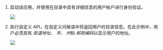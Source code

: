 1. 启动该应用，并使用在目录中具有详细信息的用户帐户进行身份验证。 

    ![](./media/mobile-services-aad-graph-info-test-app/bob-login.png)

2. 执行自定义 API，在自定义问候语中将返回用户的目录信息。在此示例中，用户必须具有 *街道地址*、 *市*、 *州*和 *邮政编码*以显示用户的地址。

    ![](./media/mobile-services-aad-graph-info-test-app/custom-greeting.png)

